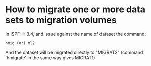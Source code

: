 # How to migrate one or more data sets to migration volumes

In ISPF -> 3.4, and issue against the name of dataset the command:
```
hmig (or) ml2
```
And the dataset will be migrated directly to "MIGRAT2" (command 'hmigrate' in the same way gives MIGRAT1) 